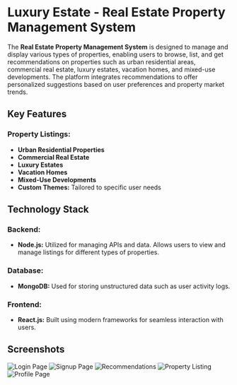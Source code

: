 # Luxury Estate - Real Estate Property Management System

The **Real Estate Property Management System** is designed to manage and display various types of properties, enabling users to browse, list, and get recommendations on properties such as urban residential areas, commercial real estate, luxury estates, vacation homes, and mixed-use developments. The platform integrates recommendations to offer personalized suggestions based on user preferences and property market trends.

## Key Features

### Property Listings:
- **Urban Residential Properties**
- **Commercial Real Estate**
- **Luxury Estates**
- **Vacation Homes**
- **Mixed-Use Developments**
- **Custom Themes:** Tailored to specific user needs

## Technology Stack

### Backend:
- **Node.js:** Utilized for managing APIs and data. Allows users to view and manage listings for different types of properties.

### Database:
- **MongoDB:** Used for storing unstructured data such as user activity logs.

### Frontend:
- **React.js:** Built using modern frameworks for seamless interaction with users.

## Screenshots
![Login Page](https://drive.google.com/file/d/1phddnUCY22hbZVRRWbSLlqdFOjRKs5lm/view?usp=drive_link)
![Signup Page](https://drive.google.com/file/d/1F14enhtmZoBzUT0tXehO3vnQrf_ZKxdl/view?usp=drive_link)
![Recommendations](https://drive.google.com/file/d/16HogkQwB2xy-ieu0687sQPZW1lJM-NnL/view?usp=drive_link)
![Property Listing](https://drive.google.com/file/d/1vU0D5OqaaehOajHS9lZ8BmRn7X6L3ysA/view?usp=drive_link)
![Profile Page](https://drive.google.com/file/d/1d1XCcyQGWsogLUe4Qq0yfYAK8VtpaIdE/view?usp=drive_link)
